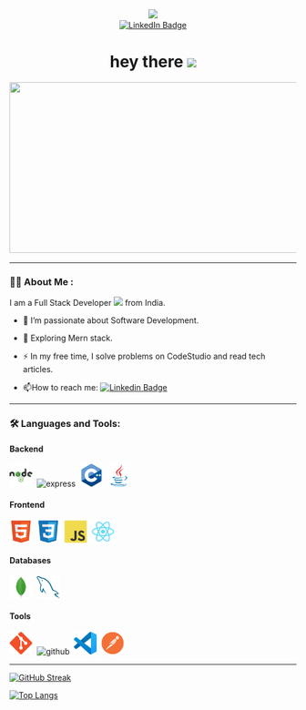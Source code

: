 <div id="header" align="center">
  <img src="https://media.giphy.com/media/M9gbBd9nbDrOTu1Mqx/giphy.gif" width="100"/>
</div>

<div id="badges" align="center">
  <a href="https://www.linkedin.com/in/sanket-kharat-035b63260/">
    <img src="https://img.shields.io/badge/LinkedIn-blue?style=for-the-badge&logo=linkedin&logoColor=white" alt="LinkedIn Badge"/>
  </a>
</div>

<h1 align="center">
  hey there
  <img src="https://media.giphy.com/media/hvRJCLFzcasrR4ia7z/giphy.gif" width="30px"/>
</h1>

<div align="center">
  <img src="https://media.giphy.com/media/dWesBcTLavkZuG35MI/giphy.gif" width="600" height="300"/>
</div>

---

### :man_technologist: About Me :

I am a Full Stack Developer <img src="https://media.giphy.com/media/WUlplcMpOCEmTGBtBW/giphy.gif" width="30"> from India.

- :telescope: I’m passionate about Software Development.

- :seedling: Exploring Mern stack.

- :zap: In my free time, I solve problems on CodeStudio and read tech articles.

- :mailbox:How to reach me: [![Linkedin Badge](https://img.shields.io/badge/-Sanket_Kharat-blue?style=flat&logo=Linkedin&logoColor=white)](https://www.linkedin.com/in/sanket-kharat-035b63260/)


---

### :hammer_and_wrench: Languages and Tools:

<div>
<h4>Backend</h4>
<img src="https://github.com/devicons/devicon/blob/master/icons/nodejs/nodejs-original-wordmark.svg" title="NodeJS" alt="NodeJS" width="40" height="40"/>&nbsp;
<img src="https://encrypted-tbn0.gstatic.com/images?q=tbn:ANd9GcR4u94u1wfOumlFo5J_RA2gwV15UlurUretU3FzX50SuA&s" title="express" alt="express" width="40" height="40"/>&nbsp;
<img src="https://github.com/devicons/devicon/blob/master/icons/cplusplus/cplusplus-original.svg" title="cpp" alt="cpp" width="40" height="40"/>&nbsp;
<img src="https://github.com/devicons/devicon/blob/master/icons/java/java-original.svg" title="java" alt="java" width="40" height="40"/>&nbsp;
</div>

<div>
<h4>Frontend</h4>
<img src="https://github.com/devicons/devicon/blob/master/icons/html5/html5-original.svg" title="HTML5" alt="HTML" width="40" height="40"/>&nbsp;
<img src="https://github.com/devicons/devicon/blob/master/icons/css3/css3-original.svg"  title="CSS3" alt="CSS" width="40" height="40"/>&nbsp;
<img src="https://github.com/devicons/devicon/blob/master/icons/javascript/javascript-original.svg" title="JavaScript" alt="JavaScript" width="40" height="40"/>&nbsp;
<img src="https://github.com/devicons/devicon/blob/master/icons/react/react-original.svg" title="React" alt="React" width="40" height="40"/>&nbsp;
</div>

<div>
<h4>Databases</h4>
<img src="https://github.com/devicons/devicon/blob/master/icons/mongodb/mongodb-original.svg"  title="mongodb" alt="mongodb" width="40" height="40"/>&nbsp;
<img src="https://github.com/devicons/devicon/blob/master/icons/mysql/mysql-original.svg" title="mysql" alt="mysql" width="40" height="40"/>&nbsp;
</div>

<div>
<h4>Tools</h4>
<img src="https://github.com/devicons/devicon/blob/master/icons/git/git-original.svg"  title="git" alt="git" width="40" height="40"/>&nbsp;
<img src="https://cdn.pixabay.com/photo/2022/01/30/13/33/github-6980894_1280.png" title="github" alt="github" width="40" height="40"/>&nbsp;
<img src="https://github.com/devicons/devicon/blob/master/icons/vscode/vscode-original.svg"  title="vscode" alt="vscode" width="40" height="40"/>&nbsp;
<img src="https://github.com/devicons/devicon/blob/master/icons/postman/postman-original.svg" title="postman" alt="postman" width="40" height="40"/>&nbsp;
</div>

---

[![GitHub Streak](http://github-readme-streak-stats.herokuapp.com?user=sanketkharat28&theme=dark&background=000000)](https://git.io/streak-stats)

[![Top Langs](https://github-readme-stats.vercel.app/api/top-langs/?username=sanketkharat28&layout=compact&theme=vision-friendly-dark)](https://github.com/anuraghazra/github-readme-stats)
